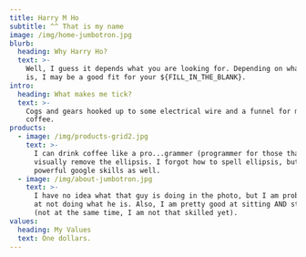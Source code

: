 ```yaml
---
title: Harry M Ho
subtitle: ^^ That is my name
image: /img/home-jumbotron.jpg
blurb:
  heading: Why Harry Ho?
  text: >-
    Well, I guess it depends what you are looking for. Depending on what that
    is, I may be a good fit for your ${FILL_IN_THE_BLANK}.
intro:
  heading: What makes me tick?
  text: >-
    Cogs and gears hooked up to some electrical wire and a funnel for my
    coffee. 
products:
  - image: /img/products-grid2.jpg
    text: >-
      I can drink coffee like a pro...grammer (programmer for those that cannot
      visually remove the ellipsis. I forgot how to spell ellipsis, but I have
      powerful google skills as well.
  - image: /img/about-jumbotron.jpg
    text: >-
      I have no idea what that guy is doing in the photo, but I am probably good
      at not doing what he is. Also, I am pretty good at sitting AND standing
      (not at the same time, I am not that skilled yet).
values:
  heading: My Values
  text: One dollars.
---
```


